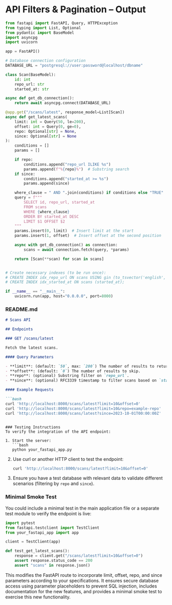 # API Filters & Pagination – Output

```python
from fastapi import FastAPI, Query, HTTPException
from typing import List, Optional
from pydantic import BaseModel
import asyncpg
import uvicorn

app = FastAPI()

# Database connection configuration
DATABASE_URL = "postgresql://user:password@localhost/dbname"

class Scan(BaseModel):
    id: int
    repo_url: str
    started_at: str

async def get_db_connection():
    return await asyncpg.connect(DATABASE_URL)

@app.get("/scans/latest", response_model=List[Scan])
async def get_latest_scans(
    limit: int = Query(50, le=200),
    offset: int = Query(0, ge=0),
    repo: Optional[str] = None,
    since: Optional[str] = None
):
    conditions = []
    params = []

    if repo:
        conditions.append("repo_url ILIKE %s")
        params.append(f"%{repo}%")  # Substring search
    if since:
        conditions.append("started_at >= %s")
        params.append(since)

    where_clause = " AND ".join(conditions) if conditions else "TRUE"
    query = f"""
        SELECT id, repo_url, started_at
        FROM scans
        WHERE {where_clause}
        ORDER BY started_at DESC
        LIMIT $1 OFFSET $2
    """
    params.insert(0, limit)  # Insert limit at the start
    params.insert(1, offset)  # Insert offset at the second position

    async with get_db_connection() as connection:
        scans = await connection.fetch(query, *params)

    return [Scan(**scan) for scan in scans]


# Create necessary indexes (to be run once):
# CREATE INDEX idx_repo_url ON scans USING gin (to_tsvector('english', repo_url));
# CREATE INDEX idx_started_at ON scans (started_at);

if __name__ == "__main__":
    uvicorn.run(app, host="0.0.0.0", port=8000)

```

### README.md
```markdown
# Scans API

## Endpoints

### GET /scans/latest

Fetch the latest scans.

#### Query Parameters

- **limit**: (default: `50`, max: `200`) The number of results to return.
- **offset**: (default: `0`) The number of results to skip.
- **repo**: (optional) Substring filter on `repo_url`.
- **since**: (optional) RFC3339 timestamp to filter scans based on `started_at` (inclusive).

#### Example Requests

```bash
curl 'http://localhost:8000/scans/latest?limit=10&offset=0'
curl 'http://localhost:8000/scans/latest?limit=10&repo=example-repo'
curl 'http://localhost:8000/scans/latest?since=2023-10-01T00:00:00Z'
```
```

### Testing Instructions
To verify the integration of the API endpoint:

1. Start the server:
   ```bash
   python your_fastapi_app.py
   ```

2. Use curl or another HTTP client to test the endpoint:
   ```bash
   curl 'http://localhost:8000/scans/latest?limit=10&offset=0'
   ```

3. Ensure you have a test database with relevant data to validate different scenarios (filtering by `repo` and `since`).

### Minimal Smoke Test
You could include a minimal test in the main application file or a separate test module to verify the endpoint is live:
```python
import pytest
from fastapi.testclient import TestClient
from your_fastapi_app import app

client = TestClient(app)

def test_get_latest_scans():
    response = client.get("/scans/latest?limit=10&offset=0")
    assert response.status_code == 200
    assert "scans" in response.json()
```

This modifies the FastAPI route to incorporate limit, offset, repo, and since parameters according to your specifications. It ensures secure database access using parameter placeholders to prevent SQL injection, includes documentation for the new features, and provides a minimal smoke test to exercise this new functionality.
